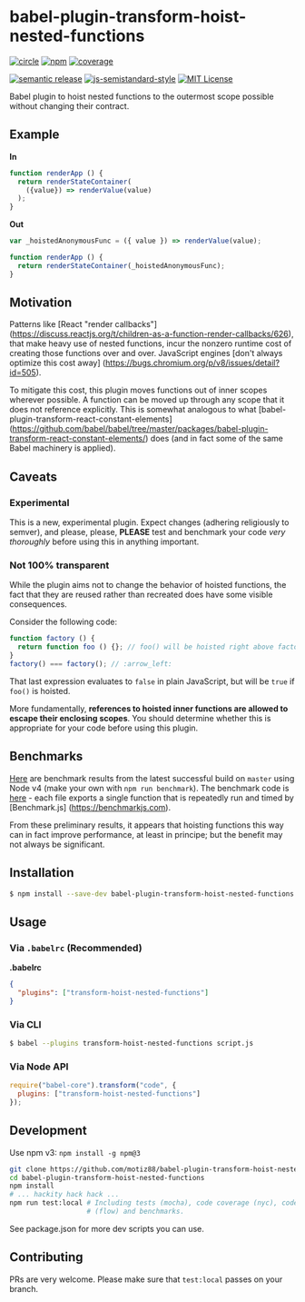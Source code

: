 # babel-plugin-transform-hoist-nested-functions
[![circle][circle-image]][circle-url]
[![npm][npm-image]][npm-url]
[![coverage][coverage-image]][coverage-url]

[![semantic release][semantic-release-image]][semantic-release-url]
[![js-semistandard-style][semistandard-image]][semistandard-url]
[![MIT License][license-image]][license-url]

Babel plugin to hoist nested functions to the outermost scope possible without changing their
contract.

## Example

**In**

```js
function renderApp () {
  return renderStateContainer(
    ({value}) => renderValue(value)
  );
}
```

**Out**

```js
var _hoistedAnonymousFunc = ({ value }) => renderValue(value);

function renderApp () {
  return renderStateContainer(_hoistedAnonymousFunc);
}
```

## Motivation

Patterns like [React "render callbacks"]
(https://discuss.reactjs.org/t/children-as-a-function-render-callbacks/626),
that make heavy use of nested functions, incur the nonzero runtime cost of creating those
functions over and over. JavaScript engines [don't always optimize this cost away]
(https://bugs.chromium.org/p/v8/issues/detail?id=505).

To mitigate this cost, this plugin moves functions out of inner scopes wherever possible. A
function can be moved up through any scope that it does not reference explicitly. This is somewhat
analogous to what [babel-plugin-transform-react-constant-elements]
(https://github.com/babel/babel/tree/master/packages/babel-plugin-transform-react-constant-elements/)
does (and in fact some of the same Babel machinery is applied).

## Caveats

### Experimental

This is a new, experimental plugin. Expect changes (adhering religiously to semver), and
please, please, **PLEASE** test and benchmark your code _very thoroughly_ before using this in
anything important.

### Not 100% transparent

While the plugin aims not to change the behavior of hoisted functions, the fact that they are
reused rather than recreated does have some visible consequences.

Consider the following code:

```js
function factory () {
  return function foo () {}; // foo() will be hoisted right above factory()
}
factory() === factory(); // :arrow_left:
```

That last expression evaluates to `false` in plain JavaScript, but will be `true` if `foo()` is
hoisted. 

More fundamentally, **references to hoisted inner functions are allowed to escape their enclosing
scopes**. You should determine whether this is appropriate for your code before using this plugin.

## Benchmarks

[Here][benchmark-url] are benchmark results from the latest successful build on `master` using Node
v4 (make your own with `npm run benchmark`). The benchmark code is [here][benchmarks-directory] -
each file exports a single function that is repeatedly run and timed by [Benchmark.js]
(https://benchmarkjs.com).

From these preliminary results, it appears that hoisting functions this way can in fact improve
performance, at least in principe; but the benefit may not always be significant.

## Installation

```sh
$ npm install --save-dev babel-plugin-transform-hoist-nested-functions
```

## Usage

### Via `.babelrc` (Recommended)

**.babelrc**

```json
{
  "plugins": ["transform-hoist-nested-functions"]
}
```

### Via CLI

```sh
$ babel --plugins transform-hoist-nested-functions script.js
```

### Via Node API

```javascript
require("babel-core").transform("code", {
  plugins: ["transform-hoist-nested-functions"]
});
```

## Development

Use npm v3: `npm install -g npm@3`

```sh
git clone https://github.com/motiz88/babel-plugin-transform-hoist-nested-functions
cd babel-plugin-transform-hoist-nested-functions
npm install
# ... hackity hack hack ...
npm run test:local # Including tests (mocha), code coverage (nyc), code style (eslint), type checks
                   # (flow) and benchmarks.  
```

See package.json for more dev scripts you can use.

## Contributing

PRs are very welcome. Please make sure that `test:local` passes on your branch.

[circle-image]: https://img.shields.io/circleci/project/motiz88/babel-plugin-transform-hoist-nested-functions.svg?style=flat-square
[circle-url]: https://circleci.com/gh/motiz88/babel-plugin-transform-hoist-nested-functions
[npm-image]: https://img.shields.io/npm/v/babel-plugin-transform-hoist-nested-functions.svg?style=flat-square
[npm-url]: https://npmjs.org/package/babel-plugin-transform-hoist-nested-functions
[semantic-release-image]: https://img.shields.io/badge/%20%20%F0%9F%93%A6%F0%9F%9A%80-semantic--release-e10079.svg?style=flat-square
[semantic-release-url]: https://github.com/semantic-release/semantic-release
[license-image]: http://img.shields.io/badge/license-MIT-brightgreen.svg?style=flat-square
[license-url]: http://motiz88.mit-license.org/
[semistandard-image]: https://img.shields.io/badge/code%20style-semistandard-brightgreen.svg?style=flat-square
[semistandard-url]: https://github.com/Flet/semistandard
[coverage-image]: https://img.shields.io/codecov/c/github/motiz88/babel-plugin-transform-hoist-nested-functions.svg
[coverage-url]: https://codecov.io/gh/motiz88/babel-plugin-transform-hoist-nested-functions
[benchmark-url]: https://circleci.com/api/v1/project/motiz88/babel-plugin-transform-hoist-nested-functions/latest/artifacts/0/$CIRCLE_ARTIFACTS/benchmark.log?filter=successful&branch=master
[benchmarks-directory]: https://github.com/motiz88/babel-plugin-transform-hoist-nested-functions/tree/master/benchmarks
